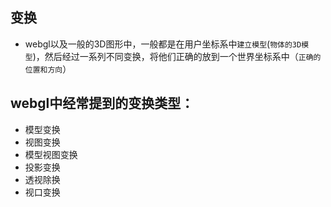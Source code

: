 ## 变换
- webgl以及一般的3D图形中，一般都是在用户坐标系中`建立模型`(`物体的3D模型`)，然后经过一系列不同变换，将他们正确的放到一个世界坐标系中（`正确的位置和方向`）

## webgl中经常提到的变换类型：
- 模型变换
- 视图变换
- 模型视图变换
- 投影变换
- 透视除换
- 视口变换
